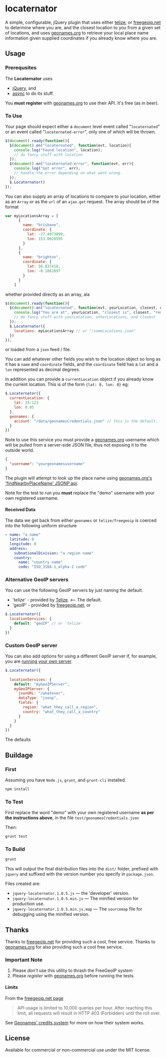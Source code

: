 locaternator
============

A simple, configurable, jQuery plugin that uses either [telize](http://www.telize.com), or 
[freegeoip.net](http://freegeoip.net)  to determine where you are, and the closest location to you
from a given set of locations, and uses [geonames.org](http://www.geonames.org) to retrieve your
local place name information given supplied coordinates if you already know where you are.

## Usage

### Prerequsites

The **Locaternator** uses

* [jQuery](https://jquery.com), and 
* [async](https://github.com/caolan/async) to do its stuff.

You **must register** with [geonames.org](http://www.geonames.org) to use their API.  It's free (as in beer).

### To Use

Your page should expect either a `document` level event called "`locaternated`" or
an event called "`locaternated-error`", only one of which will be thrown.

```javascript
$(document).ready(function(){
  $(document).on("locaternated", function(evt, location){
    console.log("Found location", location);
    // do fancy stuff with location
  });
  $(document).on("locaternated-error", function(evt, err){
    console.log("Got error", err);
    // handle the error depending on what went wrong.
  });
  $.Locaternator()
});
```

You can also supply an array of locations to compare to your location, either as an `Array` or as the
`url` of an `ajax.get` request.  The array should be of the format

```javascript
var myLocationsArray = [
      {
        name: "brisbane",
        coordinate: {
          lat: -27.4073899,
          lon: 153.0028595
        }
      },
      {
        name: "brighton",
        coordinate: {
          lat: 50.837418,
          lon: -0.1061897
        }
      }
    ]
```

whether provided directly as an array, ala

```javascript
$(document).ready(function(){
  $(document).on("locaternated", function(evt, yourLocation, closest, otherLocations){
    console.log("You are at", yourLocation, "closest is", closest, "remaining locations sorted by distance", otherLocations);
    // do fancy stuff with yourLocation, otherLocations, and closest
  });
  $.Locaternator({
    locations: myLocationsArray // or "/someLocations.json"
  })
});
```
or loaded from a `json` feed / file.

You can add whatever other fields you wish to the location object so long as it has a `name` and `coordinate` fields,
and the `coordinate` field has a `lat` and a `lon` represented as decimal degrees.

In addition you can provide a `currentLocation` object if you already know the current location.
This is of the form `{lat: 0, lon: 0}` eg:

```javascript
$.Locaternator({
  currentLocation: {
    lat: 25.123
    lon: 0.05
  },
  geonames: {
    account: "/data/geonamesCredentials.json" // this is the default.
  }
})
```

Note to use this service you must provide a [geonames.org](http://www.geonames.org) username which will be pulled from a server-side JSON file, thus not exposing it to the outside world.

```json
{
  "username": "yourgeonamesusername"
}
```

The plugin will attempt to look up the place name using [geonames.org's 'findNearbyPlaceName' JSONP api](http://www.geonames.org/export/web-services.html#findNearbyPlaceName).

Note for the test to run you **must** replace the "demo" username with your own registered username.

#### Received Data

The data we get back from either `geonames` or `telize/freegeoip` is coerced into the following uniform structure

```yml
- name: "a name"
  latitude: 0
  longitude: 0
  address:
    subnationalDivision: "a region name"
    country:
      name: "country name"
      code: "ISO_3166-1_alpha-2 code"
```

### Alternative GeoIP servers

You can use the following GeoIP servers by just naming the default.

* '*telize*' - provided by [Telize](http://www.telize.com). <-- The default.
* 'geoIP' - provided by [freegeoip.net](http://www.freegeoip.net), or

```javascript
$.Locaternator({
  locationServices: {
    default: "geoIP" // or 'telize'
  }
})
```


### Custom GeoIP server

You can also add options for using a different GeoIP server if, for example, you are
[running your own server](https://github.com/fiorix/freegeoip).

```javascript
$.Locaternator({
  
  locationServices: {
    default: "myGeoIPServer",
    myGeoIPServer: {
      jsonURL: "/whatever",
      dataType: "jsonp",
      fields: {
        region: "what_they_call_a_region",
        country: "what_they_call_a_country"
      }
    }
  }
})
```

The defaults 

## Buildage

### First

Assuming you have `Node.js`, `grunt`, and `grunt-cli` installed.

```bash
npm install
```

### To Test

First replace the word "demo" with your own registered username **as per the instructions above**, in 
the file `test/geonamesCredentials.json`

Then:

```bash
grunt test
```

### To Build

```bash
grunt
```

This will output the final distribution files into the `dist/` folder, prefixed with `jquery` and suffixed with the version number you specify in `package.json`.

Files created are:

* `jquery-locaternator.1.0.5.js` — the 'developer' version.
* `jquery-locaternator.1.0.5.min.js` — The minified version for production use.
* `jquery-locaternator.1.0.5.min.js.map` — The `sourcemap` file for debugging using the minified version.

## Thanks

Thanks to [freegeoip.net](http://www.freegeoip.net) for providing such a cool, free service.
Thanks to [geonames.org](http://www.geonames.org) for also providing such a cool free service.

### Important Note

1. Please *don't* use this utility to thrash the FreeGeoIP system
2. Please *register* with [geonames.org](http://www.geonames.org) before running the tests.

#### Limits

From the [freegeoip.net page](http://freegeoip.net)

> API usage is limited to 10,000 queries per hour.
> After reaching this limit, all requests will result
> in HTTP 403 (Forbidden) until the roll over.

See [Geonames' credits system](http://www.geonames.org/export/credits.html) for more on how their system works.

## License

Available for commercial or non-commercial use under the MIT license.
